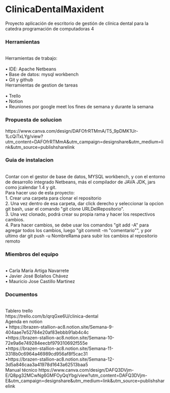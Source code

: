 # ClinicaDentalMaxident
Proyecto aplicación de escritorio de gestión de clínica dental para la catedra programación de computadoras 4

<h3> Herramientas </h3>
<br>Herramientas de trabajo:
<br>
<br>• IDE: Apache Netbeans
<br>• Base de datos: mysql workbench
<br>• Git y github
<br>Herramientas de gestion de tareas
<br>
<br>• Trello
<br>• Notion
<br>• Reuniones por google meet los fines de semana y durante la semana 

<h3> Propuesta de solucion </h3>
https://www.canva.com/design/DAFOfrRTMmA/T5_9pDMK1Ur-1LcQiTxLYg/view?utm_content=DAFOfrRTMmA&utm_campaign=designshare&utm_medium=link&utm_source=publishsharelink

<h3> Guia de instalacion </h3>
<br>Contar con el gestor de base de datos, MYSQL workbench, y con el entorno de desarrollo integrado Netbeans, más el compilador de JAVA JDK, jars como jcalendar 1.4 y git.
<br>Para hacer uso de esta proyecto:
<br>1. Crear una carpeta para clonar el repositorio
<br>2. Una vez dentro de esa carpeta, dar click derecho y seleccionar la opcion git bash, usar el comando "git clone URLDelRepositorio".
<br>3. Una vez clonado, podrá crear su propia rama y hacer los respectivos cambios.
<br>4. Para hacer cambios, se debe usar los comandos "git add -A" para agregar todos los cambios, luego "git commit -m "comentario"", y por ultimo dar git push -u NombreRama para subir los cambios al repositorio remoto

<h3>Miembros del equipo </h3>
<br>• Carla María Artiga Navarrete 
<br>• Javier José Bolaños Chávez 
<br>• Mauricio Jose Castillo Martinez

<h3>Documentos  </h3>
<br>Tablero trello 
<br>https://trello.com/b/qrqGxe6U/clinica-dental
<br>Agenda en notion
<br>• https://brazen-stallion-ac8.notion.site/Semana-9-404aae7e52784e20af83ebbb91ab4c4c
<br>•https://brazen-stallion-ac8.notion.site/Semana-10-72e9a6e749284eecbf979310692f555e
<br>•https://brazen-stallion-ac8.notion.site/Semana-11-3318b0c6964a46989cd956af8f5cac31
<br>•https://brazen-stallion-ac8.notion.site/Semana-12-3d5a846caa3a41978d1643a62513baa5
<br>Manual técnico
https://www.canva.com/design/DAFQ3DVjm-E/Q8pg32MCwNg6GMFOyQqYbg/view?utm_content=DAFQ3DVjm-E&utm_campaign=designshare&utm_medium=link&utm_source=publishsharelink

